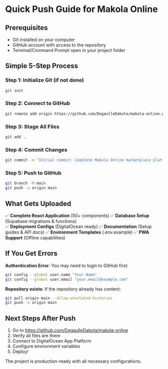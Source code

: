 # Quick Push Guide for Makola Online

## Prerequisites
- Git installed on your computer
- GitHub account with access to the repository
- Terminal/Command Prompt open in your project folder

## Simple 5-Step Process

### Step 1: Initialize Git (if not done)
```bash
git init
```

### Step 2: Connect to GitHub
```bash
git remote add origin https://github.com/DegaulleDakota/makola-online.git
```

### Step 3: Stage All Files
```bash
git add .
```

### Step 4: Commit Changes
```bash
git commit -m "Initial commit: Complete Makola Online marketplace platform"
```

### Step 5: Push to GitHub
```bash
git branch -M main
git push -u origin main
```

## What Gets Uploaded

✅ **Complete React Application** (50+ components)
✅ **Database Setup** (Supabase migrations & functions)  
✅ **Deployment Configs** (DigitalOcean ready)
✅ **Documentation** (Setup guides & API docs)
✅ **Environment Templates** (.env.example)
✅ **PWA Support** (Offline capabilities)

## If You Get Errors

**Authentication Error**: You may need to login to GitHub first:
```bash
git config --global user.name "Your Name"
git config --global user.email "your.email@example.com"
```

**Repository exists**: If the repository already has content:
```bash
git pull origin main --allow-unrelated-histories
git push -u origin main
```

## Next Steps After Push
1. Go to https://github.com/DegaulleDakota/makola-online
2. Verify all files are there
3. Connect to DigitalOcean App Platform
4. Configure environment variables
5. Deploy!

The project is production-ready with all necessary configurations.